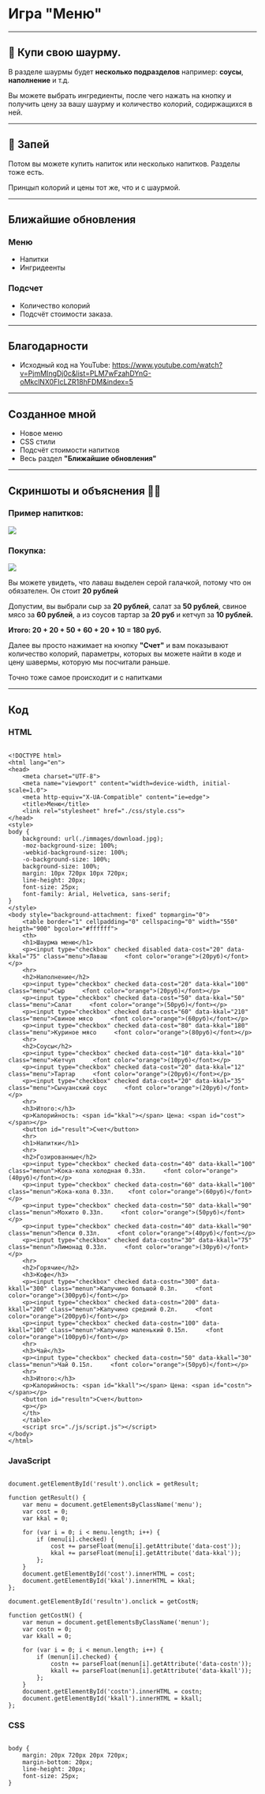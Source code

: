 # Игра "Меню"

---

## 🌯 Купи свою шаурму.

<p>В разделе шаурмы будет <b>несколько подразделов</b> например: <b>соусы</b>, <b>наполнение</b> и т.д.</p>
<p>Вы можете выбрать ингредиенты, после чего нажать на кнопку и получить цену за вашу шаурму и количество колорий, содиржащихся в ней.</p>

---

## 🍺 Запей

<p>Потом вы можете купить напиток или несколько напитков. Разделы тоже есть.</p>
<p>Принцып колорий и цены тот же, что и с шаурмой.</p>

---

## Ближайшие обновления

### Меню

* Напитки
* Ингридеенты

### Подсчет

* Количество колорий
* Подсчёт стоимости заказа.

---

## Благодарности

* Исходный код на YouTube: https://www.youtube.com/watch?v=PjmMIngDj0c&list=PLM7wFzahDYnG-oMkclNX0FIcLZR18hFDM&index=5

---

## Созданное мной

* Новое меню
* CSS стили
* Подсчёт стоимости напитков
* Весь раздел <b>"Ближайшие обновления"</b>

---

## Скриншоты и объяснения 🤳🏻

### Пример напитков:

<img src="./immages/capture-20200119-162555.png">

### Покупка:

<img src="./immages/capture-20200119-164521.png">

<p>Вы можете увидеть, что лаваш выделен серой галачкой, потому что он обязателен. Он стоит <b>20 рублей</b></p>
<p>Допустим, вы выбрали сыр за <b>20 рублей</b>, салат за <b>50 рублей</b>, свиное мясо за <b>60 рублей</b>, а из соусов тартар за <b>20 руб</b> и кетчуп за <b>10 рублей.</b></p>
<p><b>Итого: 20 + 20 + 50 + 60 + 20 + 10 = 180 руб.</b></p>
<p>Далее вы просто нажимает на кнопку <b>"Счет"</b> и вам показывают количество колорий, параметры, которых вы можете найти в коде и цену шавермы, которую мы посчитали раньше.</p>
<p>Точно тоже самое происходит и с напитками</p>

---

## Код

### HTML

```

<!DOCTYPE html>
<html lang="en">
<head>
    <meta charset="UTF-8">
    <meta name="viewport" content="width=device-width, initial-scale=1.0">
    <meta http-equiv="X-UA-Compatible" content="ie=edge">
    <title>Меню</title>
    <link rel="stylesheet" href="./css/style.css">
</head>
<style>
body {
    background: url(./immages/download.jpg);
    -moz-background-size: 100%;
    -webkid-background-size: 100%;
    -o-background-size: 100%;
    background-size: 100%;
    margin: 10px 720px 10px 720px;
    line-height: 20px;
    font-size: 25px;
    font-family: Arial, Helvetica, sans-serif;
}
</style>
<body style="background-attachment: fixed" topmargin="0">
    <table border="1" cellpadding="0" cellspacing="0" width="550" heigth="900" bgcolor="#ffffff">
    <th>
    <h1>Шаурма меню</h1>
    <p><input type="checkbox" checked disabled data-cost="20" data-kkal="75" class="menu">Лаваш     <font color="orange">(20руб)</font></p>
    <hr>
    <h2>Наполнение</h2>
    <p><input type="checkbox" checked data-cost="20" data-kkal="100" class="menu">Сыр     <font color="orange">(20руб)</font></p>
    <p><input type="checkbox" checked data-cost="50" data-kkal="50" class="menu">Салат     <font color="orange">(50руб)</font></p>
    <p><input type="checkbox" checked data-cost="60" data-kkal="210" class="menu">Свиное мясо     <font color="orange">(60руб)</font></p>
    <p><input type="checkbox" checked data-cost="80" data-kkal="180" class="menu">Куриное мясо     <font color="orange">(80руб)</font></p>
    <hr>    
    <h2>Соусы</h2>
    <p><input type="checkbox" checked data-cost="10" data-kkal="10" class="menu">Кетчуп     <font color="orange">(10руб)</font></p>
    <p><input type="checkbox" checked data-cost="20" data-kkal="12" class="menu">Тартар     <font color="orange">(20руб)</font></p>
    <p><input type="checkbox" checked data-cost="20" data-kkal="35" class="menu">Сычуанский соус     <font color="orange">(20руб)</font></p>
    <hr>
    <h3>Итого:</h3>
    <p>Калорийность: <span id="kkal"></span> Цена: <span id="cost"></span></p>
    <button id="result">Счет</button>
    <hr>
    <h1>Напитки</h1>
    <hr>
    <h2>Гозированные</h2>
    <p><input type="checkbox" checked data-costn="40" data-kkall="100" class="menun">Кока-кола холодная 0.33л.     <font color="orange">(40руб)</font></p>
    <p><input type="checkbox" checked data-costn="60" data-kkall="100" class="menun">Кока-кола 0.33л.    <font color="orange">(60руб)</font></p>
    <p><input type="checkbox" checked data-costn="50" data-kkall="90" class="menun">Мохито 0.33л.     <font color="orange">(50руб)</font></p>
    <p><input type="checkbox" checked data-costn="40" data-kkall="90" class="menun">Пепси 0.33л.     <font color="orange">(40руб)</font></p>
    <p><input type="checkbox" checked data-costn="30" data-kkall="75" class="menun">Лимонад 0.33л.     <font color="orange">(30руб)</font></p>
    <hr>
    <h2>Горячие</h2>
    <h3>Кофе</h3>
    <p><input type="checkbox" checked data-costn="300" data-kkall="300" class="menun">Капучино большой 0.3л.     <font color="orange">(300руб)</font></p>
    <p><input type="checkbox" checked data-costn="200" data-kkall="200" class="menun">Капучино средний 0.2л.     <font color="orange">(200руб)</font></p>
    <p><input type="checkbox" checked data-costn="100" data-kkall="100" class="menun">Капучино маленький 0.15л.     <font color="orange">(100руб)</font></p>
    <hr>
    <h3>Чай</h3>
    <p><input type="checkbox" checked data-costn="50" data-kkall="30" class="menun">Чай 0.15л.     <font color="orange">(50руб)</font></p>
    <hr>
    <h3>Итого:</h3>
    <p>Калорийность: <span id="kkall"></span> Цена: <span id="costn"></span></p>
    <button id="resultn">Счет</button>
    <p></p>
    </th>
    </table>
    <script src="./js/script.js"></script>
</body>
</html>

```

### JavaScript

```

document.getElementById('result').onclick = getResult;

function getResult() {
    var menu = document.getElementsByClassName('menu');
    var cost = 0;
    var kkal = 0;

    for (var i = 0; i < menu.length; i++) {
        if (menu[i].checked) {
            cost += parseFloat(menu[i].getAttribute('data-cost'));
            kkal += parseFloat(menu[i].getAttribute('data-kkal'));
        };
    }
    document.getElementById('cost').innerHTML = cost;
    document.getElementById('kkal').innerHTML = kkal;
};

document.getElementById('resultn').onclick = getCostN;

function getCostN() {
    var menun = document.getElementsByClassName('menun');
    var costn = 0;
    var kkall = 0;

    for (var i = 0; i < menun.length; i++) {
        if (menun[i].checked) {
            costn += parseFloat(menun[i].getAttribute('data-costn'));
            kkall += parseFloat(menun[i].getAttribute('data-kkall'));
        };
    }
    document.getElementById('costn').innerHTML = costn;
    document.getElementById('kkall').innerHTML = kkall;
};

```

### CSS

```

body {
    margin: 20px 720px 20px 720px;
    margin-bottom: 20px;
    line-height: 20px;
    font-size: 25px;
}

```
